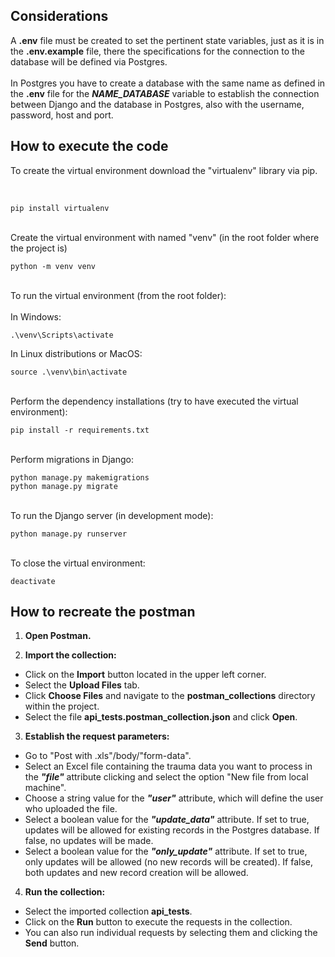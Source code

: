 
## Considerations
A **.env** file must be created to set the pertinent state variables, just as it is in the **.env.example** file, there the specifications for the connection to the database will be defined via Postgres.<br><br>
In Postgres you have to create a database with the same name as defined in the **.env** file for the ***NAME_DATABASE*** variable to establish the connection between Django and the database in Postgres, also with the username, password, host and port.

## How to execute the code

To create the virtual environment download the "virtualenv" library via pip.

<br>

```
pip install virtualenv 
```

<br> 
Create the virtual environment with named "venv" (in the root folder where the project is)

```
python -m venv venv
```

<br>
To run the virtual environment (from the root folder): <br><br>
In Windows:<br>

```
.\venv\Scripts\activate
```

In Linux distributions or MacOS:<br>

```
source .\venv\bin\activate
```

<br>
Perform the dependency installations (try to have executed the virtual environment):

```
pip install -r requirements.txt
```

<br>
Perform migrations in Django:

```
python manage.py makemigrations
python manage.py migrate
```

<br>
To run the Django server (in development mode):

```
python manage.py runserver
```

<br>
To close the virtual environment:

```
deactivate
``` 

## How to recreate the postman


1. **Open Postman.**

2. **Import the collection:**
- Click on the **Import** button located in the upper left corner.
- Select the **Upload Files** tab.
- Click **Choose Files** and navigate to the **postman_collections** directory within the project.
- Select the file **api_tests.postman_collection.json** and click **Open**.
3. **Establish the request parameters:**
- Go to "Post with .xls"/body/"form-data".
- Select an Excel file containing the trauma data you want to process in the ***"file"*** attribute clicking and select the option "New file from local machine".
- Choose a string value for the ***"user"*** attribute, which will define the user who uploaded the file.
- Select a boolean value for the ***"update_data"*** attribute. If set to true, updates will be allowed for existing records in the Postgres database. If false, no updates will be made.
- Select a boolean value for the ***"only_update"*** attribute. If set to true, only updates will be allowed (no new records will be created). If false, both updates and new record creation will be allowed.

4. **Run the collection:**
- Select the imported collection **api_tests**.
- Click on the **Run** button to execute the requests in the collection.
- You can also run individual requests by selecting them and clicking the **Send** button.